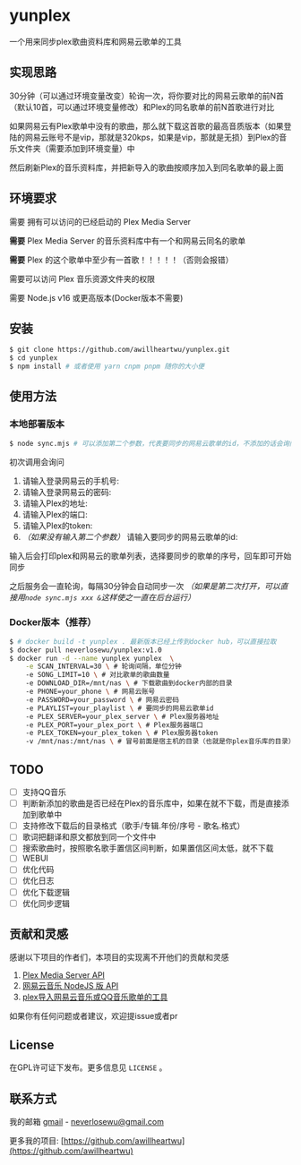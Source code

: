 # yunplex

一个用来同步plex歌曲资料库和网易云歌单的工具

## 实现思路

30分钟（可以通过环境变量改变）轮询一次，将你要对比的网易云歌单的前N首（默认10首，可以通过环境变量修改）和Plex的同名歌单的前N首歌进行对比

如果网易云有Plex歌单中没有的歌曲，那么就下载这首歌的最高音质版本（如果登陆的网易云账号不是vip，那就是320kps，如果是vip，那就是无损）到Plex的音乐文件夹（需要添加到环境变量）中

然后刷新Plex的音乐资料库，并把新导入的歌曲按顺序加入到同名歌单的最上面

## 环境要求

需要 拥有可以访问的已经启动的 Plex Media Server

__需要__ Plex Media Server 的音乐资料库中有一个和网易云同名的歌单

__需要__ Plex 的这个歌单中至少有一首歌！！！！！（否则会报错）

需要可以访问 Plex 音乐资源文件夹的权限

需要 Node.js v16 或更高版本(Docker版本不需要)

## 安装

```bash
$ git clone https://github.com/awillheartwu/yunplex.git
$ cd yunplex
$ npm install # 或者使用 yarn cnpm pnpm 随你的大小便
```

## 使用方法

### 本地部署版本

```bash
$ node sync.mjs # 可以添加第二个参数，代表要同步的网易云歌单的id，不添加的话会询问
```

初次调用会询问
1. 请输入登录网易云的手机号:
2. 请输入登录网易云的密码:
3. 请输入Plex的地址:
4. 请输入Plex的端口:
5. 请输入Plex的token:
6. _（如果没有输入第二个参数）_ 请输入要同步的网易云歌单的id: 

输入后会打印plex和网易云的歌单列表，选择要同步的歌单的序号，回车即可开始同步

之后服务会一直轮询，每隔30分钟会自动同步一次
_（如果是第二次打开，可以直接用`node sync.mjs xxx &`这样使之一直在后台运行）_

### Docker版本（推荐）

```bash
$ # docker build -t yunplex . 最新版本已经上传到docker hub，可以直接拉取
$ docker pull neverlosewu/yunplex:v1.0
$ docker run -d --name yunplex yunplex  \
    -e SCAN_INTERVAL=30 \ # 轮询间隔，单位分钟 
    -e SONG_LIMIT=10 \ # 对比歌单的歌曲数量
    -e DOWNLOAD_DIR=/mnt/nas \ # 下载歌曲到docker内部的目录
    -e PHONE=your_phone \ # 网易云账号
    -e PASSWORD=your_password \ # 网易云密码
    -e PLAYLIST=your_playlist \ # 要同步的网易云歌单id
    -e PLEX_SERVER=your_plex_server \ # Plex服务器地址
    -e PLEX_PORT=your_plex_port \ # Plex服务器端口
    -e PLEX_TOKEN=your_plex_token \ # Plex服务器token
    -v /mnt/nas:/mnt/nas \ # 冒号前面是宿主机的目录（也就是你plex音乐库的目录），冒号后面是docker内部的目录
```

## TODO

  - [ ] 支持QQ音乐
  - [ ] 判断新添加的歌曲是否已经在Plex的音乐库中，如果在就不下载，而是直接添加到歌单中
  - [ ] 支持修改下载后的目录格式（歌手/专辑.年份/序号 - 歌名.格式）
  - [ ] 歌词把翻译和原文都放到同一个文件中
  - [ ] 搜索歌曲时，按照歌名歌手置信区间判断，如果置信区间太低，就不下载
  - [ ] WEBUI
  - [ ] 优化代码
  - [ ] 优化日志
  - [ ] 优化下载逻辑
  - [ ] 优化同步逻辑

## 贡献和灵感

感谢以下项目的作者们，本项目的实现离不开他们的贡献和灵感

1. [Plex Media Server API](https://github.com/phillipj/node-plex-api)
2. [网易云音乐 NodeJS 版 API](https://github.com/Binaryify/NeteaseCloudMusicApi)
3. [plex导入网易云音乐或QQ音乐歌单的工具](https://github.com/timmy0209/PLEX-import-musiclist)

如果你有任何问题或者建议，欢迎提issue或者pr

## License

在GPL许可证下发布。更多信息见  `LICENSE` 。

## 联系方式

我的邮箱 [gmail](neverlosewu@gmail.com) - neverlosewu@gmail.com

更多我的项目: [https://github.com/awillheartwu](https://github.com/awillheartwu)
